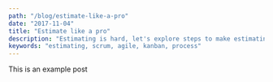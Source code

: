 ```yaml
---
path: "/blog/estimate-like-a-pro"
date: "2017-11-04"
title: "Estimate like a pro"
description: "Estimating is hard, let's explore steps to make estimating simpler and more accurate"
keywords: "estimating, scrum, agile, kanban, process"
---
```


This is an example post
